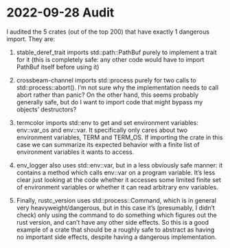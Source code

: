 # 2022-09-28 Audit

I audited the 5 crates (out of the top 200) that have exactly 1 dangerous import. They are:

1. stable_deref_trait imports std::path::PathBuf  purely to implement a trait for it (this is completely safe: any other code would have to import PathBuf itself before using it)

2. crossbeam-channel imports std::process purely for two calls to std::process::abort().  I’m not sure why the implementation needs to call abort rather than panic? On the other hand, this seems probably generally safe, but do I want to import code that might bypass my objects’ destructors?

3. termcolor imports std::env to get and set environment variables: env::var_os and env::var. It specifically only cares about two environment variables, TERM and TERM_OS. If importing the crate in this case we can summarize its expected behavior with a finite list of environment variables it wants to access.

4. env_logger also uses std::env::var, but in a less obviously safe manner: it contains a method which calls env::var on a program variable. It’s less clear just looking at the code whether it accesses some limited finite set of environment variables or whether it can read arbitrary env variables.

5. Finally, rustc_version uses std::process::Command, which is in general very heavyweight/dangerous, but in this case it’s (presumably, I didn’t check) only using the command to do something which figures out the rust version, and can’t have any other side effects. So this is a good example of a crate that should be a roughly safe to abstract as having no important side effects, despite having a dangerous implementation.
